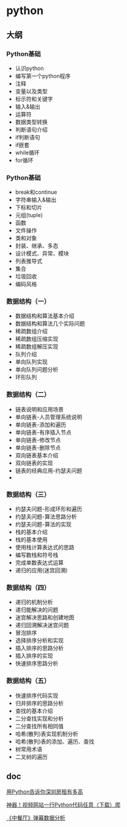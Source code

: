 # python

## 大纲

###  Python基础
* 认识python
* 编写第一个python程序
* 注释
* 变量以及类型
* 标示符和关键字
* 输入&输出
* 运算符
* 数据类型转换
* 判断语句介绍
* if判断语句
* if嵌套
* while循环
* for循环

###  Python基础
* break和continue
* 字符串输入&输出
* 下标和切片
* 元组(tuple)
* 函数
* 文件操作
* 类和对象
* 封装、继承、多态
* 设计模式、异常、模块
* 列表推导式
* 集合
* 垃圾回收
* 编码风格

###  数据结构（一）
* 数据结构和算法基本介绍
* 数据结构和算法几个实际问题
* 稀疏数组介绍
* 稀疏数组压缩实现
* 稀疏数组解压实现
* 队列介绍
* 单向队列实现
* 单向队列问题分析
* 环形队列

###  数据结构（二）
* 链表说明和应用场景
* 单向链表-人员管理系统说明
* 单向链表-添加和遍历
* 单向链表-有序插入节点
* 单向链表-修改节点
* 单向链表-删除节点
* 双向链表基本介绍
* 双向链表的实现
* 链表的经典应用-约瑟夫问题
* 

###  数据结构（三）
* 约瑟夫问题-形成环形和遍历
* 约瑟夫问题-算法思路分析
* 约瑟夫问题-算法的实现
* 栈的基本介绍
* 栈的基本使用
* 使用栈计算表达式的思路
* 编写数栈和符号栈
* 完成单数表达式运算
* 递归的应用(迷宫回溯)

###  数据结构（四）
* 递归的机制分析
* 递归能解决的问题
* 迷宫解决思路和创建地图
* 递归回溯解决迷宫问题
* 冒泡排序
* 选择排序分析和实现
* 插入排序的思路分析
* 插入排序的实现
* 快速排序思路分析

### 数据结构（五）
* 快速排序代码实现
* 归并排序的思路分析
* 查找的基本介绍
* 二分查找实现和分析
* 二分查找所有相同值
* 哈希(散列)表实现机制分析
* 哈希(散列)表的添加、遍历、查找
* 树常用术语
* 二叉树的遍历 

## doc
[用Python告诉你深圳房租有多高](http://www.imooc.com/article/258729)

[神器！视频网站一行Python代码任意（下载）爬](https://mp.weixin.qq.com/s/DAvL-IqZ4RM72Sl69nUlwg)

[《中餐厅》弹幕数据分析](https://mp.weixin.qq.com/s/M--ABOJ55CiNkq6sb7PK9g)